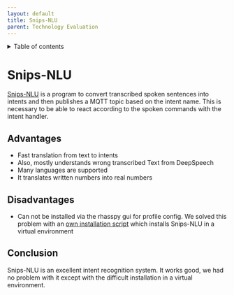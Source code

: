 ```yaml
---
layout: default
title: Snips-NLU
parent: Technology Evaluation
---
```


<details close markdown="block">
  <summary>
    Table of contents
  </summary>
  {: .text-delta }
1. TOC
{:toc}
</details>


# Snips-NLU
[Snips-NLU](/pages/knowledge/intent-recognition) is a program to convert transcribed spoken sentences into intents and 
then publishes a MQTT topic based on the intent name.
This is necessary to be able to react according to the spoken commands with the intent handler.

## Advantages
- Fast translation from text to intents
- Also, mostly understands wrong transcribed Text from DeepSpeech
- Many languages are supported 
- It translates written numbers into real numbers

## Disadvantages
- Can not be installed via the rhasspy gui for profile config. We solved this problem with an 
  [own installation script](/pages/installation/manual/setup-software#8-install-snips-nlu) which installs Snips-NLU in
  a virtual environment

## Conclusion
Snips-NLU is an excellent intent recognition system. It works good, we had no problem with it except with the 
difficult installation in a virtual environment.